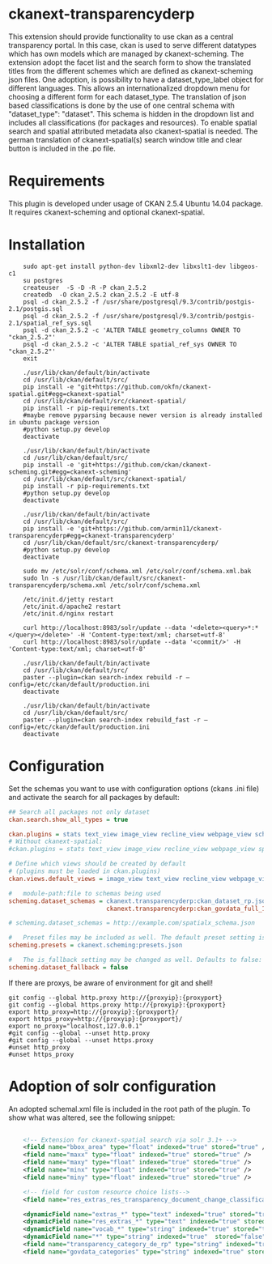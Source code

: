 ckanext-transparencyderp
========================

This extension should provide functionality to use ckan as a 
central transparency portal. In this case, ckan is used to serve
different datatypes which has own models which are managed by
ckanext-scheming. The extension adopt the facet list and the search
form to show the translated titles from the different schemes which
are defined as ckanext-scheming json files. One adoption, is possibility
to have a dataset_type_label object for different languages. This allows 
an internationalized dropdown menu for choosing a different form for 
each dataset_type. The translation of json based classifications is done 
by the use of one central schema with "dataset_type": "dataset". This 
schema is hidden in the dropdown list and includes all classifications
(for packages and resources).
To enable spatial search and spatial attributed metadata also ckanext-spatial
is needed. The german translation of ckanext-spatial(s) search window title and clear
button is included in the .po file.

Requirements
============

This plugin is developed under usage of CKAN 2.5.4 Ubuntu 14.04 package.
It requires ckanext-scheming and optional ckanext-spatial.

Installation
============

```{r, engine='bash', create_postgis_extension_for_ckanext-spatial}
    sudo apt-get install python-dev libxml2-dev libxslt1-dev libgeos-c1
    su postgres
    createuser  -S -D -R -P ckan_2.5.2
    createdb  -O ckan_2.5.2 ckan_2.5.2 -E utf-8
    psql -d ckan_2.5.2 -f /usr/share/postgresql/9.3/contrib/postgis-2.1/postgis.sql
    psql -d ckan_2.5.2 -f /usr/share/postgresql/9.3/contrib/postgis-2.1/spatial_ref_sys.sql
    psql -d ckan_2.5.2 -c 'ALTER TABLE geometry_columns OWNER TO "ckan_2.5.2"'
    psql -d ckan_2.5.2 -c 'ALTER TABLE spatial_ref_sys OWNER TO "ckan_2.5.2"'
    exit
```

```{r, engine='bash', install_ckanext-spatial}
    ./usr/lib/ckan/default/bin/activate
    cd /usr/lib/ckan/default/src/
    pip install -e "git+https://github.com/okfn/ckanext-spatial.git#egg=ckanext-spatial"
    cd /usr/lib/ckan/default/src/ckanext-spatial/
    pip install -r pip-requirements.txt
    #maybe remove pyparsing because newer version is already installed in ubuntu package version
    #python setup.py develop
    deactivate
```

```{r, engine='bash', install_ckanext-scheming}
    ./usr/lib/ckan/default/bin/activate
    cd /usr/lib/ckan/default/src/
    pip install -e 'git+https://github.com/ckan/ckanext-scheming.git#egg=ckanext-scheming'
    cd /usr/lib/ckan/default/src/ckanext-spatial/
    pip install -r pip-requirements.txt
    #python setup.py develop
    deactivate
```

```{r, engine='bash', install_ckanext-transparencyderp}
    ./usr/lib/ckan/default/bin/activate
    cd /usr/lib/ckan/default/src/
    pip install -e 'git+https://github.com/armin11/ckanext-transparencyderp#egg=ckanext-transparencyderp'
    cd /usr/lib/ckan/default/src/ckanext-transparencyderp/
    #python setup.py develop
    deactivate
```

```{r, engine='bash', symbol_link_schema}
    sudo mv /etc/solr/conf/schema.xml /etc/solr/conf/schema.xml.bak
    sudo ln -s /usr/lib/ckan/default/src/ckanext-transparencyderp/schema.xml /etc/solr/conf/schema.xml
```

```{r, engine='bash', restart_services}
    /etc/init.d/jetty restart
    /etc/init.d/apache2 restart
    /etc/init.d/nginx restart
```

```{r, engine='bash', delete_solr_cache}
    curl http://localhost:8983/solr/update --data '<delete><query>*:*</query></delete>' -H 'Content-type:text/xml; charset=utf-8'
    curl http://localhost:8983/solr/update --data '<commit/>' -H 'Content-type:text/xml; charset=utf-8'
```

```{r, engine='bash', reindex_solr}
    ./usr/lib/ckan/default/bin/activate
    cd /usr/lib/ckan/default/src/
    paster --plugin=ckan search-index rebuild -r –config=/etc/ckan/default/production.ini
    deactivate
```

```{r, engine='bash', reindex_solr_problems}
    ./usr/lib/ckan/default/bin/activate
    cd /usr/lib/ckan/default/src/
    paster --plugin=ckan search-index rebuild_fast -r –config=/etc/ckan/default/production.ini
    deactivate
```

Configuration
=============

Set the schemas you want to use with configuration options (ckans .ini file) and activate the search for all packages by default:

```ini
## Search all packages not only dataset
ckan.search.show_all_types = true

ckan.plugins = stats text_view image_view recline_view webpage_view scheming_datasets transparencyderp
# Without ckanext-spatial:
#ckan.plugins = stats text_view image_view recline_view webpage_view spatial_metadata spatial_query scheming_datasets transparencyderp

# Define which views should be created by default
# (plugins must be loaded in ckan.plugins)
ckan.views.default_views = image_view text_view recline_view webpage_view

#   module-path:file to schemas being used
scheming.dataset_schemas = ckanext.transparencyderp:ckan_dataset_rp.json
                           ckanext.transparencyderp:ckan_govdata_full_1_1.json

# scheming.dataset_schemas = http://example.com/spatialx_schema.json

#   Preset files may be included as well. The default preset setting is:
scheming.presets = ckanext.scheming:presets.json

#   The is_fallback setting may be changed as well. Defaults to false:
scheming.dataset_fallback = false
```

If there are proxys, be aware of environment for git and shell!

```{r, engine='bash', reindex_solr_problems}
git config --global http.proxy http://{proxyip}:{proxyport}
git config --global https.proxy http://{proxyip}:{proxyport}
export http_proxy=http://{proxyip}:{proxyport}/
export https_proxy=http://{proxyip}:{proxyport}/
export no_proxy="localhost,127.0.0.1"
#git config --global --unset http.proxy
#git config --global --unset https.proxy
#unset http_proxy
#unset https_proxy
```

Adoption of solr configuration
==============================

An adopted schemal.xml file is included in the root path of the plugin. To show what was altered, see the following snippet:

```xml   
    
    <!-- Extension for ckanext-spatial search via solr 3.1+ -->
    <field name="bbox_area" type="float" indexed="true" stored="true" />
    <field name="maxx" type="float" indexed="true" stored="true" />
    <field name="maxy" type="float" indexed="true" stored="true" />
    <field name="minx" type="float" indexed="true" stored="true" />
    <field name="miny" type="float" indexed="true" stored="true" />

    <!-- field for custom resource choice lists-->
    <field name="res_extras_res_transparency_document_change_classification" type="string" indexed="true" stored="true" multiValued="false"/>

    <dynamicField name="extras_*" type="text" indexed="true" stored="true" multiValued="false"/>
    <dynamicField name="res_extras_*" type="text" indexed="true" stored="true" multiValued="true"/>
    <dynamicField name="vocab_*" type="string" indexed="true" stored="true" multiValued="true"/>
    <dynamicField name="*" type="string" indexed="true"  stored="false"/>
    <field name="transparency_category_de_rp" type="string" indexed="true" stored="true" multiValued="false"/>
    <field name="govdata_categories" type="string" indexed="true" stored="true" multiValued="true"/>
```
